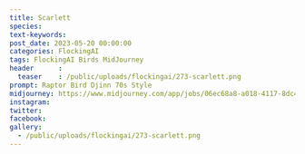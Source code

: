 ```yaml
---
title: Scarlett
species: 
text-keywords: 
post_date: 2023-05-20 00:00:00
categories: FlockingAI
tags: FlockingAI Birds MidJourney 
header      :
  teaser    : /public/uploads/flockingai/273-scarlett.png
prompt: Raptor Bird Djinn 70s Style
midjourney: https://www.midjourney.com/app/jobs/06ec68a8-a018-4117-8dc4-cea30581c573
instagram: 
twitter: 
facebook: 
gallery: 
  - /public/uploads/flockingai/273-scarlett.png
---
```


